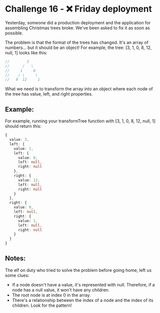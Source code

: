 # Challenge 16 - ❌ Friday deployment

Yesterday, someone did a production deployment and the application for assembling Christmas trees broke. We've been asked to fix it as soon as possible.

The problem is that the format of the trees has changed. It's an array of numbers… but it should be an object! For example, the tree: [3, 1, 0, 8, 12, null, 1] looks like this:

```ts
//        3
//      /   \
//     1     0
//    / \     \
//   8  12     1
```

What we need is to transform the array into an object where each node of the tree has value, left, and right properties.

## Example:

For example, running your transformTree function with [3, 1, 0, 8, 12, null, 1] should return this:

```ts
{
  value: 3,
  left: {
    value: 1,
    left: {
      value: 8,
      left: null,
      right: null
    },
    right: {
      value: 12,
      left: null,
      right: null
    }
  },
  right: {
    value: 0,
    left: null,
    right: {
      value: 1,
      left: null,
      right: null
    }
  }
}
```

## Notes:
The elf on duty who tried to solve the problem before going home, left us some clues:

- If a node doesn't have a value, it's represented with null. Therefore, if a node has a null value, it won't have any children.
- The root node is at index 0 in the array.
- There's a relationship between the index of a node and the index of its children. Look for the pattern!